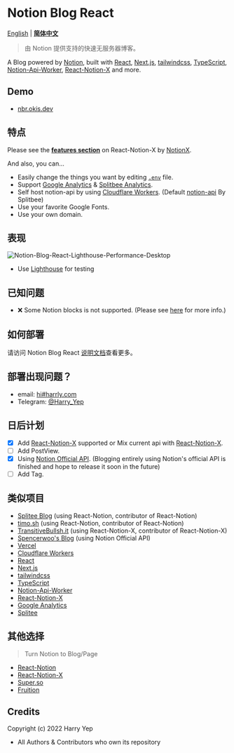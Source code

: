 # Notion Blog React

[English](README.md) | [**简体中文**](#)

> 由 Notion 提供支持的快速无服务器博客。

A Blog powered by [Notion](https://notion.so), built with [React](https://reactjs.org), [Next.js](https://nextjs.org), [tailwindcss](https://tailwindcss.com), [TypeScript](https://www.typescriptlang.org/), [Notion-Api-Worker](https://github.com/splitbee/notion-api-worker), [React-Notion-X](https://github.com/NotionX/react-notion-x/) and more.

## Demo

-   [nbr.okis.dev](https://nbr.okis.dev)

## 特点

Please see the **[features section](https://github.com/NotionX/react-notion-x#features)** on React-Notion-X by [NotionX](https://github.com/NotionX/).

And also, you can...

-   Easily change the things you want by editing [`.env`](./.env.example) file.
-   Support [Google Analytics](https://analytics.google.com/) & [Splitbee Analytics](https://splitbee.io/).
-   Self host notion-api by using [Cloudflare Workers](https://workers.dev). (Default [notion-api](https://notion-api.splitbee.io) By Splitbee)
-   Use your favorite Google Fonts.
-   Use your own domain.

## 表现

![Notion-Blog-React-Lighthouse-Performance-Desktop](https://cdn.harrly.com/project/GitHub/Notion-Blog-React/img/Lighthouse-Performance-Desktop.png)

-   Use [Lighthouse](https://developers.google.com/web/tools/lighthouse) for testing

## 已知问题

-   ❌ Some Notion blocks is not supported. (Please see [here](https://github.com/NotionX/react-notion-x#supported-blocks) for more info.)

## 如何部署

请访问 Notion Blog React [说明文档](https://docs.okis.dev/zh-CN/docs/notion-blog-react)查看更多。

## 部署出现问题？

-   email: [hi#harrly.com](mailto:hi@harrly.com)
-   Telegram: [@Harry_Yep](https://t.me/Harry_Yep)

## 日后计划

-   [x] Add [React-Notion-X](https://github.com/NotionX/react-notion-x) supported or Mix current api with [React-Notion-X](https://github.com/NotionX/react-notion-x).
-   [ ] Add PostView.
-   [x] Using [Notion Official API](https://developers.notion.com/). (Blogging entirely using Notion's official API is finished and hope to release it soon in the future)
-   [ ] Add Tag.

## 类似项目

-   [Splitee Blog](https://splitbee.io/blog) (using React-Notion, contributor of React-Notion)
-   [timo.sh](https://timo.sh/) (using React-Notion, contributor of React-Notion)
-   [TransitiveBullsh.it](https://transitivebullsh.it/) (using React-Notion-X, contributor of React-Notion-X)
-   [Spencerwoo's Blog](https://spencerwoo.com/blog) (using Notion Official API)
-   [Vercel](https://vercel.com)
-   [Cloudflare Workers](https://workers.dev)
-   [React](https://reactjs.org)
-   [Next.js](https://nextjs.org)
-   [tailwindcss](https://tailwindcss.com)
-   [TypeScript](https://www.typescriptlang.org/)
-   [Notion-Api-Worker](https://github.com/splitbee/notion-api-worker)
-   [React-Notion-X](https://github.com/NotionX/react-notion-x)
-   [Google Analytics](https://analytics.google.com/)
-   [Splitee](https://splitbee.io/)

## 其他选择

> Turn Notion to Blog/Page

-   [React-Notion](https://github.com/splitbee/react-notion)
-   [React-Notion-X](https://github.com/NotionX/react-notion-x)
-   [Super.so](https://super.so/)
-   [Fruition](https://fruitionsite.com/)

## Credits

Copyright (c) 2022 Harry Yep

-   All Authors & Contributors who own its repository
